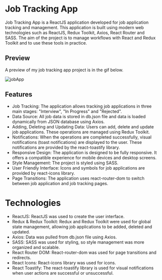 # Job Tracking App
Job Tracking App is a ReactJS application developed for job application tracking and management. This application is built using modern web technologies such as ReactJS, Redux Toolkit, Axios, React Router and SASS. The aim of the project is to manage workflows with React and Redux Toolkit and to use these tools in practice.

## Preview
A preview of my job tracking app project is in the gif below.

![jobApp](https://github.com/user-attachments/assets/963a3e7d-d7dc-4baa-bad6-08787c87c0ac)

## Features
* Job Tracking: The application allows tracking job applications in three main stages: "Interview", "In Progress" and "Rejected".
* Data Source: All job data is stored in db.json file and data is loaded dynamically from JSON database using Axios.
* Adding, Deleting and Updating Data: Users can add, delete and update job applications. These operations are managed using Redux Toolkit.
* Notifications: When the operations are completed successfully, visual notifications (toast notifications) are displayed to the user. These notifications are provided by the react-toastify library.
* Responsive Design: The application is designed to be fully responsive. It offers a compatible experience for mobile devices and desktop screens.
* Style Management: The project is styled using SASS.
* User Friendly Interface: Icons and symbols for job applications are provided by react-icons library.
* Page Transitions: The application uses react-router-dom to switch between job application and job tracking pages.

# Technologies
* ReactJS: ReactJS was used to create the user interface.
* Redux & Redux Toolkit: Redux and Redux Toolkit were used for global state management, allowing job applications to be added, deleted and updated.
* Axios: Data was pulled from db.json file using Axios.
* SASS: SASS was used for styling, so style management was more organized and scalable.
* React Router DOM: React-router-dom was used for page transitions and redirects.
* React Icons: React-icons library was used for icons.
* React Toastify: The react-toastify library is used for visual notifications when user actions are successful or unsuccessful.
